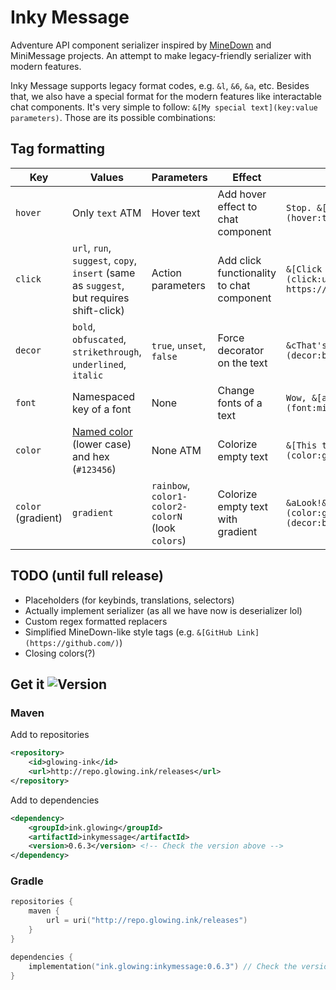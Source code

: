 # Inky Message
Adventure API component serializer inspired by [MineDown](https://github.com/Phoenix616/MineDown/tree/kyori-adventure) 
and MiniMessage projects. An attempt to make legacy-friendly serializer with modern features.

Inky Message supports legacy format codes, e.g. `&l`, `&6`, `&a`, etc.
Besides that, we also have a special format for the modern features like interactable chat components. It's very simple
to follow: `&[My special text](key:value parameters)`. Those are its possible combinations:
## Tag formatting
| Key                | Values                                                                                                                               | Parameters                                        | Effect                                    | Example                                                             |
|--------------------|--------------------------------------------------------------------------------------------------------------------------------------|---------------------------------------------------|-------------------------------------------|---------------------------------------------------------------------|
| `hover`            | Only `text` ATM                                                                                                                      | Hover text                                        | Add hover effect to chat component        | `Stop. &[hover time](hover:text What a meme)!`                      |
| `click`            | `url`, `run`, `suggest`, `copy`, `insert` (same as `suggest`, but requires shift-click)                                              | Action parameters                                 | Add click functionality to chat component | `&[Click to get 100 robux](click:url https://youtu.be/dQw4w9WgXcQ)` |
| `decor`            | `bold`, `obfuscated`, `strikethrough`, `underlined`, `italic`                                                                        | `true`, `unset`, `false`                          | Force decorator on the text               | `&cThat's a &[bold](decor:bold) move!`                              |
| `font`             | Namespaced key of a font                                                                                                             | None                                              | Change fonts of a text                    | `Wow, &[almost HD fonts](font:minecraft:uniform)!`                  |
| `color`            | [Named color](https://jd.advntr.dev/api/4.13.1/net/kyori/adventure/text/format/NamedTextColor.html) (lower case) and hex (`#123456`) | None ATM                                          | Colorize empty text                       | `&[This text is green](color:green)`                                |
| `color` (gradient) | `gradient`                                                                                                                           | `rainbow`, `color1-color2-colorN` (look `colors`) | Colorize empty text with gradient         | `&aLook!&r &[Fancy!](color:gradient rainbow)(decor:bold)`           |


## TODO (until full release)
- Placeholders (for keybinds, translations, selectors)
- Actually implement serializer (as all we have now is deserializer lol)
- Custom regex formatted replacers
- Simplified MineDown-like style tags (e.g. `&[GitHub Link](https://github.com/)`)
- Closing colors(?)

## Get it ![Version](https://img.shields.io/github/v/tag/GlowingInk/InkyMessage?sort=semver)
### Maven
Add to repositories
```xml
<repository>
    <id>glowing-ink</id>
    <url>http://repo.glowing.ink/releases</url>
</repository>
```
Add to dependencies
```xml
<dependency>
    <groupId>ink.glowing</groupId>
    <artifactId>inkymessage</artifactId>
    <version>0.6.3</version> <!-- Check the version above -->
</dependency>
```
### Gradle
```kotlin
repositories {
    maven {
        url = uri("http://repo.glowing.ink/releases")
    }
}

dependencies {
    implementation("ink.glowing:inkymessage:0.6.3") // Check the version above
}
```